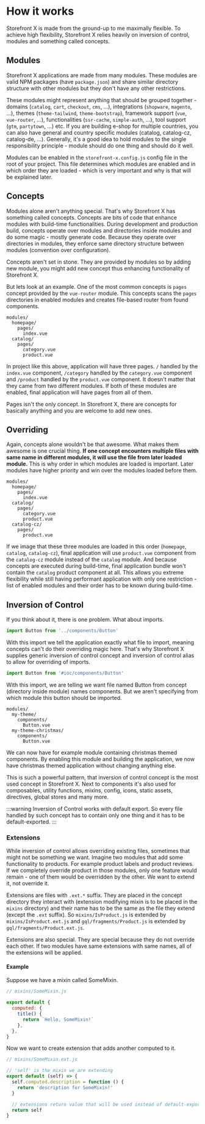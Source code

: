 # How it works

Storefront X is made from the ground-up to me maximally flexible. To achieve high flexibility, Storefront X relies heavily on inversion of control, modules and something called concepts.

## Modules

Storefront X applications are made from many modules. These modules are valid NPM packages (have `package.json`) and share similar directory structure with other modules but they don't have any other restrictions.

These modules might represent anything that should be grouped together - domains (`catalog`, `cart`, `checkout`, `cms`, ...), integrations (`shopware`, `magento`, ...), themes (`theme-tailwind`, `theme-bootstrap`), framework support (`vue`, `vue-router`, ...), functionalities (`ssr-cache`, `simple-auth`, ...), tool support (`gtm`, `partytown`, ...) etc. If you are building e-shop for multiple countries, you can also have general and country specific modules (catalog, catalog-cz, catalog-de, ...). Generally, it's a good idea to hold modules to the single responsibility principle - module should do one thing and should do it well.

Modules can be enabled in the `storefront-x.config.js` config file in the root of your project. This file determines which modules are enabled and in which order they are loaded - which is very important and why is that will be explained later.

## Concepts

Modules alone aren't anything special. That's why Storefront X has something called concepts. Concepts are bits of code that enhance modules with build-time functionalities. During development and production build, concepts operate over modules and directories inside modules and do some magic - mostly generate code. Because they operate over directories in modules, they enforce same directory structure between modules (convention over configuration).

Concepts aren't set in stone. They are provided by modules so by adding new module, you might add new concept thus enhancing functionality of Storefront X.

But lets look at an example. One of the most common concepts is `pages` concept provided by the `vue-router` module. This concepts scans the `pages` directories in enabled modules and creates file-based router from found components.

```
modules/
  homepage/
    pages/
      index.vue
  catalog/
    pages/
      category.vue
      product.vue
```

In project like this above, application will have three pages. `/` handled by the `index.vue` component, `/category` handled by the `category.vue` component and `/product` handled by the `product.vue` component. It doesn't matter that they came from two different modules. If both of these modules are enabled, final application will have pages from all of them.

Pages isn't the only concept. In Storefront X, there are concepts for basically anything and you are welcome to add new ones.

## Overriding

Again, concepts alone wouldn't be that awesome. What makes them awesome is one crucial thing. **If one concept encounters multiple files with same name in different modules, it will use the file from later loaded module.** This is why order in which modules are loaded is important. Later modules have higher priority and win over the modules loaded before them.

```
modules/
  homepage/
    pages/
      index.vue
  catalog/
    pages/
      category.vue
      product.vue
  catalog-cz/
    pages/
      product.vue
```

If we image that these three modules are loaded in this order (`homepage`, `catalog`, `catalog-cz`), final application will use `product.vue` component from the `catalog-cz` module instead of the `catalog` module. And because concepts are executed during build-time, final application bundle won't contain the `catalog` product component at all. This allows you extreme flexibility while still having performant application with only one restriction - list of enabled modules and their order has to be known during build-time.

## Inversion of Control

If you think about it, there is one problem. What about imports.

```ts
import Button from '../components/Button'
```

With this import we tell the application exactly what file to import, meaning concepts can't do their overriding magic here. That's why Storefront X supplies generic inversion of control concept and inversion of control alias to allow for overriding of imports.

```ts
import Button from '#ioc/components/Button'
```

With this import, we are telling we want file named Button from concept (directory inside module) names components. But we aren't specifying from which module this button should be imported.

```
modules/
  my-theme/
    components/
      Button.vue
  my-theme-christmas/
    components/
      Button.vue
```

We can now have for example module containing christmas themed components. By enabling this module and building the application, we now have christmas themed application without changing anything else.

This is such a powerful pattern, that inversion of control concept is the most used concept in Storefront X. Next to components it's also used for composables, utility functions, mixins, config, icons, static assets, directives, global stores and many more.

:::warning
Inversion of Control works with default export. So every file handled by such concept has to contain only one thing and it has to be default-exported.
:::

### Extensions

While inversion of control allows overriding existing files, sometimes that might not be something we want. Imagine two modules that add some functionality to products. For example product labels and product reviews. If we completely override product in those modules, only one feature would remain - one of them would be overridden by the other. We want to extend it, not override it.

Extensions are files with `.ext.*` suffix. They are placed in the concept directory they interact with (extension modifying mixin is to be placed in the `mixins` directory) and their name has to be the same as the file they extend (except the `.ext` suffix). So `mixins/IsProduct.js` is extended by `mixins/IsProduct.ext.js` and `gql/fragments/Product.js` is extended by `gql/fragments/Product.ext.js`.

Extensions are also special. They are special because they do not override each other. If two modules have same extensions with same names, all of the extensions will be applied.

#### Example

Suppose we have a mixin called SomeMixin.

```js
// mixins/SomeMixin.js

export default {
  computed: {
    title() {
      return `Hello, SomeMixin!`
    },
  },
}
```

Now we want to create extension that adds another computed to it.

```js
// mixins/SomeMixin.ext.js

// 'self' is the mixin we are extending
export default (self) => {
  self.computed.description = function () {
    return 'description for SomeMixin!'
  }

  // extensions return value that will be used instead of default-export from the original file
  return self
}
```
